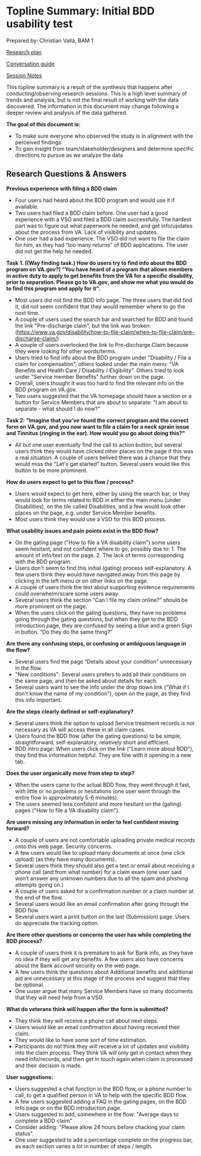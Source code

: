 # Topline Summary: Initial BDD usability test

Prepared by: Christian Valla, BAM 1

[Research plan](https://github.com/department-of-veterans-affairs/va.gov-team/blob/master/products/disability/disability-compensation-claim/bdd/BDD%20Research/Initial-usability-March2020/BBD-Research-Plan.md) 

[Conversation guide](https://github.com/department-of-veterans-affairs/va.gov-team/blob/master/products/disability/disability-compensation-claim/bdd/BDD%20Research/Initial-usability-March2020/BDD%20conversation%20guide.md) 

[Session Notes](https://github.com/department-of-veterans-affairs/va.gov-team/tree/master/products/disability/disability-compensation-claim/bdd/BDD%20Research/Initial-usability-March2020/notes)


This topline summary is a result of the synthesis that happens after conducting/observing research sessions. This is a high level summary of trends and analysis, but is not the final result of working with the data discovered. The information in this document may change following a deeper review and analysis of the data gathered.

**The goal of this document is:**
 - To make sure everyone who observed the study is in alignment with the perceived findings
 - To gain insight from team/stakeholder/designers and determine specific directions to pursue as we analyze the data

## Research Questions & Answers

**Previous experience with filing a BDD claim**
 - Four users had heard about the BDD program and would use it if available. 
 - Two users had filed a BDD claim before. One user had a good experience with a VSO and filed a BDD claim successfully. The hardest part was to figure out what paperwork he needed, and get info/updates about the process from VA. Lack of visibility and updates. 
 - One user had a bad experience. The VSO did not want to file the claim for him, as they had “too many returns” of BDD  applications. The user did not get the help he needed. 
 
 **Task 1. ((Way finding task.) How do users try to find info about the BDD program on VA.gov?) "You have heard of a program that allows members in active duty to apply to get benefits from the VA for a specific disability, prior to separation. Please go to VA.gov, and show me what you would do to find this program and apply for it".**
 - Most users did not find the BDD info page. The three users that did find it, did not seem confident that they would remember where to go the next time. 
 -  A couple of users used the search bar and searched for BDD and found the link "Pre-discharge claim", but the link was broken: (https://www.va.gov/disability/how-to-file-claim/when-to-file-claim/pre-discharge-claim/) 
 - A couple of users overlooked the link to Pre-discharge Claim because they were looking for other words/terms.
 - Users tried to find info about the BDD program under "Disability / File a claim for compensation", others looked under the main menu: "VA Benefits and Health Care / Disability / Eligibility". Others tried to look under "Service member Benefits" further down on the page. 
 - Overall, users thought it was too hard to find the relevant info on the BDD program on VA.gov. 
 - Two users suggested that the VA homepage should have a section or a button for Service Members that are about to separate:  “I am about to separate - what should I do now?” 
 
**Task 2: "Imagine that you’ve found the correct program and the correct form on VA.gov, and you now want to file a claim for a neck sprain issue and Tinnitus (ringing in the ear). How would you go about doing this?"**
 - All but one user eventually find the call to action button, but several users think they would have clicked other places on the page if this was a real situation. A couple of users belived there was a chance that they would miss the "Let's get started" button. Several users would like this button to be more prominent.
 
**How do users expect to get to this flow / process?**
 - Users would expect to get here, either by using the search bar, or they would look for terms related to BDD in either the main menu (under Disabilities), on the tile called Disabilities, and a few would look other places on the page, e.g. under Service Member benefits. 
 -  Most users think they would use a VSO for this BDD process. 

**What usability issues and pain points exist in the BDD flow?**
 - On the gating page ("How to file a VA disability claim") some users seem hesitant, and not confident where to go, possibly due to: 1. The amount of info/text on the page. 2. The lack of terms corresponding with the BDD program.  
 - Users don't seem to find this initial (gating) process self-explanatory. A few users think they would have navigated away from this page by clicking in the left menu or on other links on the page.  
 - A couple of users think the text about supporting evidence requirements could overwhelm/scare some users away.  
 - Several users think the section “Can I file my claim online?” should be more prominent on the page.
 - When the users click on the gating questions, they have no problems going through the gating questions, but when they get to the BDD introduction page, they are confused by seeing a blue and a green Sign in button. “Do they do the same thing?”

**Are there any confusing steps, or confusing or ambiguous language in the flow?**
 - Several users find the page “Details about your condition” unnecessary in the flow. 
 - "New conditions": Several users prefers to add all their conditions on the same page, and then be asked about details for each.    
 - Several users want to see the info under the drop down link ("What if I don't know the name of my condition"), open on the page, as they find this info important.  

 **Are the steps clearly defined or self-explanatory?**
 - Several users think the option to upload Service treatment records is not necessary as VA will access these in all claim cases. 
 - Users found the BDD flow (after the gating questions) to be simple, straightforward, self-explanatory, relatively short and efficient.  
 - BDD intro page: When users click on the link ("Learn more about BDD"), they find this information helpful. They are fine with it opening in a new tab. 

**Does the user organically move from step to step?**
 - When the users came to the actual BDD flow, they went through it fast, with little or no problems or hesitations (one user went through the entire flow in approximately 5-6 minutes).
 - The users seemed less confident and more hesitant on the (gating) pages ("How to file a VA disability claim"). 

**Are users missing any information in order to feel confident moving forward?**
 - A couple of users are not comfortable uploading private medical records onto this web page. Security concerns. 
 - A few users would like to upload many documents at once (one click upload) (as they have many documents).
 - Several users think they should also get a text or email about receiving a phone call (and from what number) for a claim exam (one user said won’t answer any unknown numbers due to all the spam and phishing attempts going on.) 
 - A couple of users asked for a confirmation number or a claim number at the end of the flow. 
 - Several users would like an email confirmation after going through the BDD flow. 
 - Several users want a print button on the last (Submission) page. Users do appreciate the tracking option.

**Are there other questions or concerns the user has while completing the BDD process?**
 - A couple of users think it is premature to ask for Bank info, as they have no idea if they will get any benefits. A few users also have concerns about the Bank account security on the web page.
  - A few users think the questions about Additional benefits and additional aid are unnecessary at this stage of the process and suggest that they be optional.  
  - One uuser argue that many Service Members have so many documents that they will need help from a VSO. 

**What do veterans think will happen after the form is submitted?**
 - They think they will receive a phone call about next steps. 
 - Users would like an email confirmation about having received their claim. 
 - They would like to have some sort of time estimation. 
 - Participants do not think they will receive a lot of updates and visibility into the claim process. They think VA will only get in contact when they need info/records, and then get in touch again when claim is processed and their decision is made. 

**User suggestions:**
- Users suggested a chat function in the BDD flow, or a phone number to call, to get a qualified person in VA to help with the specific BDD flow. 
- A few users suggested adding a FAQ in the gating pages, on the BDD Info page or on the BDD introduction page.
- Users suggested to add, somewhere in the flow: "Average days to complete a BDD claim" 
- Consider adding: "Please allow 24 hours before chacking your claim status". 
- One user suggested to add a percentage complete on the progress bar, as each section varies a lot in number of steps / length.


